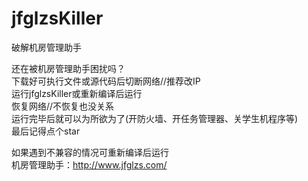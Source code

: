 # jfglzsKiller
破解机房管理助手

还在被机房管理助手困扰吗？<br>
下载好可执行文件或源代码后切断网络//推荐改IP<br>
运行jfglzsKiller或重新编译后运行<br>
恢复网络//不恢复也没关系<br>
运行完毕后就可以为所欲为了(开防火墙、开任务管理器、关学生机程序等)<br>
最后记得点个star

如果遇到不兼容的情况可重新编译后运行<br>
机房管理助手：http://www.jfglzs.com/
